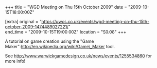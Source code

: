 +++
title = "WGD Meeting on Thu 15th October 2009"
date = "2009-10-15T18:00:00Z"

[extra]
original = "https://uwcs.co.uk/events/wgd-meeting-on-thu-15th-october-2009-1474489027221/"    
end_time = "2009-10-15T19:00:00Z"
location = "S0.08"
+++

A tutorial on game creation using the "Game Maker":http://en.wikipedia.org/wiki/Game\_Maker tool.

See http://www.warwickgamedesign.co.uk/news/events/1255534860 for more info\!

